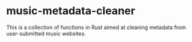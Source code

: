 # music-metadata-cleaner

This is a collection of functions in Rust aimed at cleaning metadata from user-submitted music websites.
